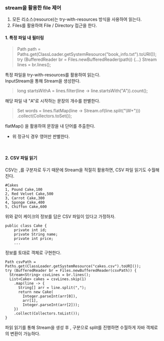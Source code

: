 ### stream을 활용한 file 제어

1. 모든 리소스(resource)는 try-with-resources 방식을 사용하여 읽는다.
2. Files를 활용하여 File / Directory 접근을 한다.

#### 1. 특정 파일 내 필터링

>Path path = Paths.get(ClassLoader.getSystemResource("book_info.txt").toURI());
> try (BufferedReader br = Files.newBufferedReader(path)) {...}
> Stream<String> lines = br.lines();

특정 파일을 try-with-resources를 활용하여 읽는다.<br>
InputStream을 통해 Stream을 생성한다.

> long startsWithA = lines.filter(line -> line.startsWith("A")).count();

해당 파일 내 "A"로 시작하는 문장의 개수를 판별한다.

>Set<String> words = lines.flatMap(line ->
>Stream.of(line.split("\\W+")))
>.collect(Collectors.toSet());

flatMap() 을 활용하여 문장을 내 단어를 추출한다.
* 위 정규식 경우 영어만 판별한다.

<br>

#### 2. CSV 파일 읽기
CSV는 ,를 구분자로 두기 때문에 Stream을 적절히 활용하면,
CSV 파일 읽기도 수월해진다.

    #Cakes
    1, Pound Cake,100
    2, Red Velvet Cake,500
    3, Carrot Cake,300
    4, Sponge Cake,400
    5, Chiffon Cake,600

위와 같이 케이크의 정보를 담은 CSV 파일이 있다고 가정하자.

    public class Cake {
        private int id;
        private String name;
        private int price;
        ... 

정보를 토대로 객체로 구현한다.

    Path csvPath = Paths.get(ClassLoader.getSystemResource("cakes.csv").toURI());
    try (BufferedReader br = Files.newBufferedReader(csvPath)) {
      Stream<String> csvLines = br.lines();
      List<Cake> cakes = csvLines.skip(1)
        .map(line -> {
          String[] arr = line.split(",");
          return new Cake(
            Integer.parseInt(arr[0]),
            arr[1],
            Integer.parseInt(arr[2]));
        })
        .collect(Collectors.toList());
    }

파읽 읽기를 통해 Stream을 생성 후 , 구분으로 split를 진행하면 수월하게 자바 객체로의 변환이 가능하다.